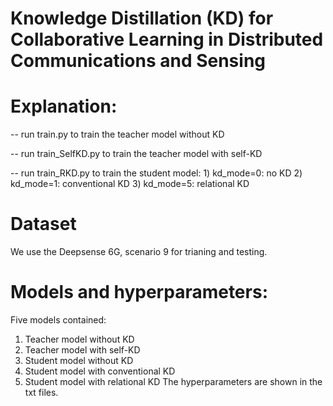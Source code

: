 # Knowledge Distillation (KD) for Collaborative Learning in Distributed Communications and Sensing
 
# Explanation:
-- run train.py to train the teacher model without KD

-- run train_SelfKD.py to train the teacher model with self-KD

-- run train_RKD.py to train the student model: 1) kd_mode=0: no KD 2) kd_mode=1: conventional KD 3) kd_mode=5: relational KD

# Dataset
We use the Deepsense 6G, scenario 9 for trianing and testing.

# Models and hyperparameters:
Five models contained: 
1) Teacher model without KD
2) Teacher model with self-KD 
3) Student model without KD
4) Student model with conventional KD
5) Student model with relational KD
The hyperparameters are shown in the txt files.
